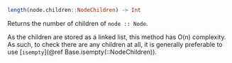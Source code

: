 ```julia
length(node.children::NodeChildren) -> Int
```

Returns the number of children of `node :: Node`.

As the children are stored as a linked list, this method has O(n) complexity. As such, to check there are any children at all, it is generally preferable to use [`isempty`](@ref Base.isempty(::NodeChildren)).
